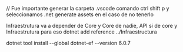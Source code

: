 // Fue importante generar la carpeta .vscode comando ctrl shift p y seleccionamos .net generate assets en el caso de no tenerlo

Infraestrutura va a depender de Core y Core de nadie, API si de core y Infraestrutura para eso
dotnet add reference ../Infraestructura

dotnet tool install --global dotnet-ef --version 6.0.7